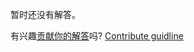 
暂时还没有解答。

有兴趣[贡献你的解答](https://github.com/BFEdev/BFE.dev-solutions/blob/main/problem/lit-html-1-tagged-templates_zh.md)吗? [Contribute guidline](https://github.com/BFEdev/BFE.dev-solutions#how-to-contribute)
